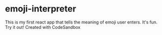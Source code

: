 # emoji-interpreter
This is my first react app that tells the meaning of emoji user enters. It's fun. Try it out!
Created with CodeSandbox
